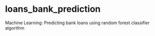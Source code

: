 # loans_bank_prediction
Machine Learning: Predicting bank loans using random forest classifier algorithm
